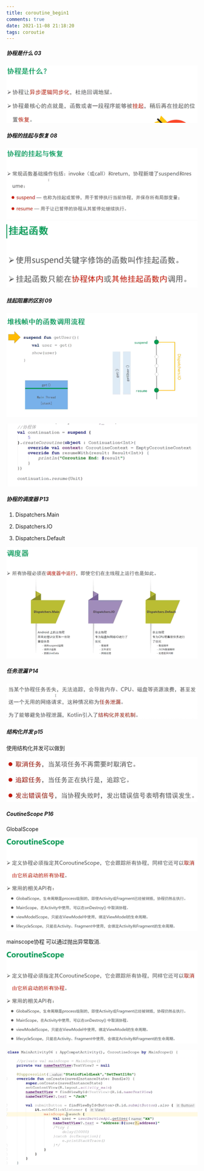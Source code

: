 ```yaml
---
title: coroutine_begin1
comments: true
date: 2021-11-08 21:18:20
tags: coroutie
---
```




##### 协程是什么 03



<img src="coroutine-begin1/2021-11-08_9_15_13.png" style="zoom:67%;" />





##### 协程的挂起与恢复 08

<img src="coroutine-begin1/2021-11-08_9.20.36.png" style="zoom:67%;" />

<img src="coroutine-begin1/2021-11-08_9.34.44.png" style="zoom:67%;" />



##### 挂起阻塞的区别 09

<img src="coroutine-begin1/2021-12-13_9.23.31_.png" style="zoom:67%;" />

![2021-12-13_9.41.35_](coroutine-begin1/2021-12-13_9.53.43_.png)



##### 协程的调度器 P13

1. Dispatchers.Main

2. Dispatchers.IO

3. Dispatchers.Default

   

![](coroutine-begin1/2021-12-13_9.57.42_.png)

#####  任务泄漏 P14

![20220727203824](coroutine-begin1/20220727203824.jpg)



##### 结构化并发 p15

使用结构化并发可以做到

![](coroutine-begin1/20220727204523.jpg)

##### CoutineScope P16

GlobalScope

![](coroutine-begin1/2021-12-13_10.09.47_.png)

mainscope协程 可以通过抛出异常取消.



![](coroutine-begin1/2021-12-13_10.09.47_.png)

![2021-12-13_10.18.50_](coroutine-begin1/2021-12-13_10.18.50_.png)



